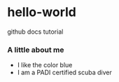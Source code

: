 # hello-world
github docs tutorial

### A little about me
 - I like the color blue
 - I am a PADI certified scuba diver 


